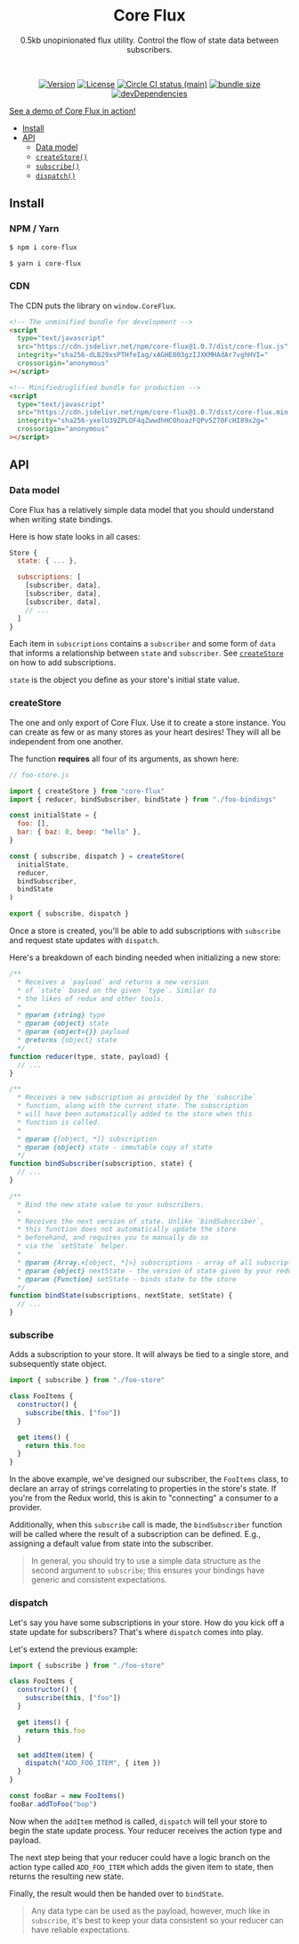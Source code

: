 <h1 align="center">Core Flux</h1>
<p align="center">0.5kb unopinionated flux utility. Control the flow of state data between subscribers.</p>
<br>
<p align="center">
  <a href="https://www.npmjs.com/package/core-flux"><img src="https://img.shields.io/npm/v/core-flux.svg?sanitize=true" alt="Version"></a>
  <a href="https://www.npmjs.com/package/core-flux"><img src="https://img.shields.io/npm/l/core-flux.svg?sanitize=true" alt="License"></a>
  <a href="https://www.npmjs.com/package/core-flux"><img src="https://badgen.net/circleci/github/geotrev/core-flux/main" alt="Circle CI status (main)" /></a>
  <a href="https://www.npmjs.com/package/core-flux"><img src="https://badgen.net/bundlephobia/minzip/core-flux" alt="bundle size" /></a>
  <a href="https://www.npmjs.com/package/core-flux"><img src="https://badgen.net/david/dev/geotrev/core-flux" alt="devDependencies" /></a>
</p>

[See a demo of Core Flux in action!](https://upgraded-todo.netlify.com)

- [Install](#install)
- [API](#api)
  - [Data model](#data-model)
  - [`createStore()`](#createstore)
  - [`subscribe()`](#subscribe)
  - [`dispatch()`](#dispatch)

## Install

### NPM / Yarn

```sh
$ npm i core-flux
```

```sh
$ yarn i core-flux
```

### CDN

The CDN puts the library on `window.CoreFlux`.

```html
<!-- The unminified bundle for development -->
<script
  type="text/javascript"
  src="https://cdn.jsdelivr.net/npm/core-flux@1.0.7/dist/core-flux.js"
  integrity="sha256-dLB29xsPTHfeIag/xAGHE003gzIJXKMHAdAr7vghHVI="
  crossorigin="anonymous"
></script>

<!-- Minified/uglified bundle for production -->
<script
  type="text/javascript"
  src="https://cdn.jsdelivr.net/npm/core-flux@1.0.7/dist/core-flux.min.js"
  integrity="sha256-yxelU39ZPLOF4qZwwdhHCOhoazFQPv5Z70FcHI89x2g="
  crossorigin="anonymous"
></script>
```

## API

### Data model

Core Flux has a relatively simple data model that you should understand when writing state bindings.

Here is how state looks in all cases:

```js
Store {
  state: { ... },

  subscriptions: [
    [subscriber, data],
    [subscriber, data],
    [subscriber, data],
    // ...
  ]
}
```

Each item in `subscriptions` contains a `subscriber` and some form of `data` that informs a relationship between `state` and `subscriber`. See [`createStore`](#createstore) on how to add subscriptions.

`state` is the object you define as your store's initial state value.

### createStore

The one and only export of Core Flux. Use it to create a store instance. You can create as few or as many stores as your heart desires! They will all be independent from one another.

The function **requires** all four of its arguments, as shown here:

```js
// foo-store.js

import { createStore } from "core-flux"
import { reducer, bindSubscriber, bindState } from "./foo-bindings"

const initialState = {
  foo: [],
  bar: { baz: 0, beep: "hello" },
}

const { subscribe, dispatch } = createStore(
  initialState,
  reducer,
  bindSubscriber,
  bindState
)

export { subscribe, dispatch }
```

Once a store is created, you'll be able to add subscriptions with `subscribe` and request state updates with `dispatch`.

Here's a breakdown of each binding needed when initializing a new store:

```js
/**
  * Receives a `payload` and returns a new version
  * of `state` based on the given `type`. Similar to
  * the likes of redux and other tools.
  *
  * @param {string} type
  * @param {object} state
  * @param {object={}} payload
  * @returns {object} state
  */
function reducer(type, state, payload) {
  // ...
}

/**
  * Receives a new subscription as provided by the `subscribe`
  * function, along with the current state. The subscription
  * will have been automatically added to the store when this
  * function is called.
  *
  * @param {[object, *]} subscription
  * @param {object} state - immutable copy of state
  */
function bindSubscriber(subscription, state) {
  // ...
}

/**
  * Bind the new state value to your subscribers.
  * 
  * Receives the next version of state. Unlike `bindSubscriber`, 
  * this function does not automatically update the store
  * beforehand, and requires you to manually do so
  * via the `setState` helper.
  *
  * @param {Array.<[object, *]>} subscriptions - array of all subscriptions
  * @param {object} nextState - the version of state given by your reducer
  * @param {Function} setState - binds state to the store
  */
function bindState(subscriptions, nextState, setState) {
  // ...
}
```

### subscribe

Adds a subscription to your store. It will always be tied to a single store, and subsequently state object.

```js
import { subscribe } from "./foo-store"

class FooItems {
  constructor() {
    subscribe(this, ["foo"])
  }

  get items() {
    return this.foo
  }
}
```

In the above example, we've designed our subscriber, the `FooItems` class, to declare an array of strings correlating to properties in the store's state. If you're from the Redux world, this is akin to "connecting" a consumer to a provider.

Additionally, when this `subscribe` call is made, the `bindSubscriber` function will be called where the result of a subscription can be defined. E.g., assigning a default value from state into the subscriber.

> In general, you should try to use a simple data structure as the second argument to `subscribe`; this ensures your bindings have generic and consistent expectations.

### dispatch

Let's say you have some subscriptions in your store. How do you kick off a state update for subscribers? That's where `dispatch` comes into play.

Let's extend the previous example:

```js
import { subscribe } from "./foo-store"

class FooItems {
  constructor() {
    subscribe(this, ["foo"])
  }

  get items() {
    return this.foo
  }

  set addItem(item) {
    dispatch("ADD_FOO_ITEM", { item })
  }
}

const fooBar = new FooItems()
fooBar.addToFoo("bop")
```

Now when the `addItem` method is called, `dispatch` will tell your store to begin the state update process. Your reducer receives the action type and payload.

The next step being that your reducer could have a logic branch on the action type called `ADD_FOO_ITEM` which adds the given item to state, then returns the resulting new state. 

Finally, the result would then be handed over to `bindState`.

> Any data type can be used as the payload, however, much like in `subscribe`, it's best to keep your data consistent so your reducer can have reliable expectations.
